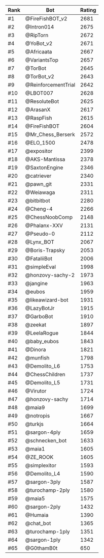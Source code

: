 Rank|Bot|Rating
---|---|---
#1|@FireFishBOT_v2|2681
#2|@Intron014|2675
#3|@RipTorn|2672
#4|@YoBot_v2|2671
#5|@Africaata|2667
#6|@VariantsTop|2657
#7|@TorBot|2645
#8|@TorBot_v2|2643
#9|@ReinforcementTrial|2642
#10|@LBOT007|2628
#11|@ResoluteBot|2625
#12|@ArasanX|2617
#13|@RaspFish|2615
#14|@FireFishBOT|2604
#15|@Mr_Chess_Berserk|2572
#16|@ELO_1500|2478
#17|@expositor|2399
#18|@AKS-Mantissa|2378
#19|@SaxtonEngine|2346
#20|@catriever|2340
#21|@pawn_git|2331
#22|@Weiawaga|2311
#23|@bitbitbot|2280
#24|@Cheng-4|2266
#25|@ChessNoobComp|2148
#26|@Phalanx-XXV|2131
#27|@Pseudo-0|2112
#28|@Lynx_BOT|2067
#29|@Boris-Trapsky|2053
#30|@FataliiBot|2006
#31|@simpleEval|1998
#32|@honzovy-sachy-2|1973
#33|@jangine|1963
#34|@eubos|1959
#35|@likeawizard-bot|1931
#36|@LazyBotJr|1915
#37|@GarboBot|1910
#38|@zeekat|1897
#39|@LeelaRogue|1844
#40|@baby_eubos|1843
#41|@Dinora|1821
#42|@munfish|1798
#43|@Demolito_L6|1753
#44|@ChessChildren|1737
#45|@Demolito_L5|1731
#46|@Virutor|1724
#47|@honzovy-sachy|1714
#48|@maia9|1699
#49|@notropis|1667
#50|@turkjs|1664
#51|@sargon-4ply|1659
#52|@schnecken_bot|1633
#53|@maia1|1605
#54|@ZE_ROOK|1605
#55|@simplexitor|1593
#56|@Demolito_L4|1590
#57|@sargon-3ply|1587
#58|@turochamp-2ply|1580
#59|@maia5|1575
#60|@sargon-2ply|1432
#61|@Humaia|1390
#62|@chat_bot|1365
#63|@turochamp-1ply|1351
#64|@sargon-1ply|1342
#65|@G0thamB0t|650
